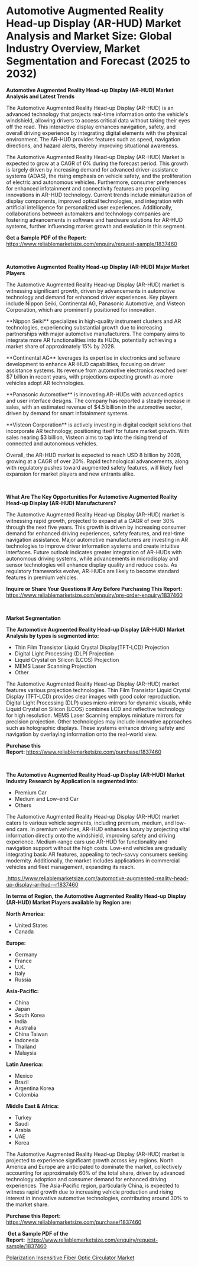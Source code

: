 <p><h1>Automotive Augmented Reality Head-up Display (AR-HUD) Market Analysis and Market Size: Global Industry Overview, Market Segmentation and Forecast (2025 to 2032)</h1></p><p><strong>Automotive Augmented Reality Head-up Display (AR-HUD) Market Analysis and Latest Trends</strong></p>
<p><p>The Automotive Augmented Reality Head-up Display (AR-HUD) is an advanced technology that projects real-time information onto the vehicle's windshield, allowing drivers to access critical data without taking their eyes off the road. This interactive display enhances navigation, safety, and overall driving experience by integrating digital elements with the physical environment. The AR-HUD provides features such as speed, navigation directions, and hazard alerts, thereby improving situational awareness.</p><p>The Automotive Augmented Reality Head-up Display (AR-HUD) Market is expected to grow at a CAGR of 6% during the forecast period. This growth is largely driven by increasing demand for advanced driver-assistance systems (ADAS), the rising emphasis on vehicle safety, and the proliferation of electric and autonomous vehicles. Furthermore, consumer preferences for enhanced infotainment and connectivity features are propelling innovations in AR-HUD technology. Current trends include miniaturization of display components, improved optical technologies, and integration with artificial intelligence for personalized user experiences. Additionally, collaborations between automakers and technology companies are fostering advancements in software and hardware solutions for AR-HUD systems, further influencing market growth and evolution in this segment.</p></p>
<p><strong>Get a Sample PDF of the Report:&nbsp;</strong> <a href="https://www.reliablemarketsize.com/enquiry/request-sample/1837460?utm_campaign=2944&utm_medium=2&utm_source=Github&utm_content=ia&utm_term=06042025&utm_id=automotive-augmented-reality-head-up-display-ar-hud">https://www.reliablemarketsize.com/enquiry/request-sample/1837460</a></p>
<p>&nbsp;</p>
<p><strong>Automotive Augmented Reality Head-up Display (AR-HUD) Major Market Players</strong></p>
<p><p>The Automotive Augmented Reality Head-up Display (AR-HUD) market is witnessing significant growth, driven by advancements in automotive technology and demand for enhanced driver experiences. Key players include Nippon Seiki, Continental AG, Panasonic Automotive, and Visteon Corporation, which are prominently positioned for innovation.</p><p>**Nippon Seiki** specializes in high-quality instrument clusters and AR technologies, experiencing substantial growth due to increasing partnerships with major automotive manufacturers. The company aims to integrate more AR functionalities into its HUDs, potentially achieving a market share of approximately 15% by 2028.</p><p>**Continental AG** leverages its expertise in electronics and software development to enhance AR-HUD capabilities, focusing on driver assistance systems. Its revenue from automotive electronics reached over $7 billion in recent years, with projections expecting growth as more vehicles adopt AR technologies.</p><p>**Panasonic Automotive** is innovating AR-HUDs with advanced optics and user interface designs. The company has reported a steady increase in sales, with an estimated revenue of $4.5 billion in the automotive sector, driven by demand for smart infotainment systems.</p><p>**Visteon Corporation** is actively investing in digital cockpit solutions that incorporate AR technology, positioning itself for future market growth. With sales nearing $3 billion, Visteon aims to tap into the rising trend of connected and autonomous vehicles.</p><p>Overall, the AR-HUD market is expected to reach USD 8 billion by 2028, growing at a CAGR of over 20%. Rapid technological advancements, along with regulatory pushes toward augmented safety features, will likely fuel expansion for market players and new entrants alike.</p></p>
<p>&nbsp;</p>
<p><strong>What Are The Key Opportunities For Automotive Augmented Reality Head-up Display (AR-HUD) Manufacturers?</strong></p>
<p><p>The Automotive Augmented Reality Head-up Display (AR-HUD) market is witnessing rapid growth, projected to expand at a CAGR of over 30% through the next five years. This growth is driven by increasing consumer demand for enhanced driving experiences, safety features, and real-time navigation assistance. Major automotive manufacturers are investing in AR technologies to improve driver information systems and create intuitive interfaces. Future outlook indicates greater integration of AR-HUDs with autonomous driving systems, while advancements in microdisplay and sensor technologies will enhance display quality and reduce costs. As regulatory frameworks evolve, AR-HUDs are likely to become standard features in premium vehicles.</p></p>
<p><strong>Inquire or Share Your Questions If Any Before Purchasing This Report:</strong> <a href="https://www.reliablemarketsize.com/enquiry/pre-order-enquiry/1837460?utm_campaign=2944&utm_medium=2&utm_source=Github&utm_content=ia&utm_term=06042025&utm_id=automotive-augmented-reality-head-up-display-ar-hud">https://www.reliablemarketsize.com/enquiry/pre-order-enquiry/1837460</a></p>
<p>&nbsp;</p>
<p><strong>Market Segmentation</strong></p>
<p><strong>The Automotive Augmented Reality Head-up Display (AR-HUD) Market Analysis by types is segmented into:</strong></p>
<p><ul><li>Thin Film Transistor Liquid Crystal Display(TFT-LCD) Projection</li><li>Digital Light Processing (DLP) Projection</li><li>Liquid Crystal on Silicon (LCOS) Projection</li><li>MEMS Laser Scanning Projection</li><li>Other</li></ul></p>
<p><p>The Automotive Augmented Reality Head-up Display (AR-HUD) market features various projection technologies. Thin Film Transistor Liquid Crystal Display (TFT-LCD) provides clear images with good color reproduction. Digital Light Processing (DLP) uses micro-mirrors for dynamic visuals, while Liquid Crystal on Silicon (LCOS) combines LCD and reflective technology for high resolution. MEMS Laser Scanning employs miniature mirrors for precision projection. Other technologies may include innovative approaches such as holographic displays. These systems enhance driving safety and navigation by overlaying information onto the real-world view.</p></p>
<p><strong>Purchase this Report:&nbsp;</strong><a href="https://www.reliablemarketsize.com/purchase/1837460?utm_campaign=2944&utm_medium=2&utm_source=Github&utm_content=ia&utm_term=06042025&utm_id=automotive-augmented-reality-head-up-display-ar-hud">https://www.reliablemarketsize.com/purchase/1837460</a></p>
<p>&nbsp;</p>
<p><strong>The Automotive Augmented Reality Head-up Display (AR-HUD) Market Industry Research by Application is segmented into:</strong></p>
<p><ul><li>Premium Car</li><li>Medium and Low-end Car</li><li>Others</li></ul></p>
<p><p>The Automotive Augmented Reality Head-up Display (AR-HUD) market caters to various vehicle segments, including premium, medium, and low-end cars. In premium vehicles, AR-HUD enhances luxury by projecting vital information directly onto the windshield, improving safety and driving experience. Medium-range cars use AR-HUD for functionality and navigation support without the high costs. Low-end vehicles are gradually integrating basic AR features, appealing to tech-savvy consumers seeking modernity. Additionally, the market includes applications in commercial vehicles and fleet management, expanding its reach.</p></p>
<p><a href="https://www.reliablemarketsize.com/automotive-augmented-reality-head-up-display-ar-hud--r1837460?utm_campaign=2944&utm_medium=2&utm_source=Github&utm_content=ia&utm_term=06042025&utm_id=automotive-augmented-reality-head-up-display-ar-hud">&nbsp;https://www.reliablemarketsize.com/automotive-augmented-reality-head-up-display-ar-hud--r1837460</a></p>
<p><strong>In terms of Region, the Automotive Augmented Reality Head-up Display (AR-HUD) Market Players available by Region are:</strong></p>
<p>
    <p> <strong> North America: </strong>
        <ul>
            <li>United States</li>
            <li>Canada</li>
        </ul>
        </p> 
    <p> <strong> Europe: </strong>
        <ul>
            <li>Germany</li>
            <li>France</li>
            <li>U.K.</li>
            <li>Italy</li>
            <li>Russia</li>
        </ul>
        </p> 
    <p> <strong> Asia-Pacific: </strong>
        <ul>
            <li>China</li>
            <li>Japan</li>
            <li>South Korea</li>
            <li>India</li>
            <li>Australia</li>
            <li>China Taiwan</li>
            <li>Indonesia</li>
            <li>Thailand</li>
            <li>Malaysia</li>
        </ul>
        </p> 
    <p> <strong> Latin America: </strong>
        <ul>
            <li>Mexico</li>
            <li>Brazil</li>
            <li>Argentina Korea</li>
            <li>Colombia</li>
        </ul>
        </p> 
    <p> <strong> Middle East & Africa: </strong>
        <ul>
            <li>Turkey</li>
            <li>Saudi</li>
            <li>Arabia</li>
            <li>UAE</li>
            <li>Korea</li>
        </ul>
    </p>
    </p>
<p><p>The Automotive Augmented Reality Head-up Display (AR-HUD) market is projected to experience significant growth across key regions. North America and Europe are anticipated to dominate the market, collectively accounting for approximately 60% of the total share, driven by advanced technology adoption and consumer demand for enhanced driving experiences. The Asia-Pacific region, particularly China, is expected to witness rapid growth due to increasing vehicle production and rising interest in innovative automotive technologies, contributing around 30% to the market share.</p></p>
<p><strong>Purchase this Report: </strong><a href="https://www.reliablemarketsize.com/purchase/1837460?utm_campaign=2944&utm_medium=2&utm_source=Github&utm_content=ia&utm_term=06042025&utm_id=automotive-augmented-reality-head-up-display-ar-hud">https://www.reliablemarketsize.com/purchase/1837460</a></p>
<p>&nbsp;<strong>Get a Sample PDF of the Report:&nbsp;&nbsp;</strong><a href="https://www.reliablemarketsize.com/enquiry/request-sample/1837460?utm_campaign=2944&utm_medium=2&utm_source=Github&utm_content=ia&utm_term=06042025&utm_id=automotive-augmented-reality-head-up-display-ar-hud">https://www.reliablemarketsize.com/enquiry/request-sample/1837460</a></p>
<p><strong></strong></p>
<p><p><a href="https://github.com/scaseiargas/Market-Research-Report-List-1/blob/main/polarization-insensitive-fiber-optic-circulator-market.md?utm_campaign=2944&utm_medium=2&utm_source=Github&utm_content=ia&utm_term=06042025&utm_id=automotive-augmented-reality-head-up-display-ar-hud">Polarization Insensitive Fiber Optic Circulator Market</a></p></p>
